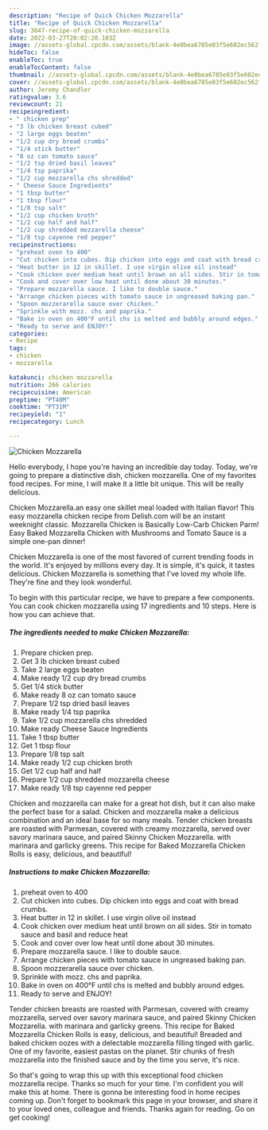 ```yaml
---
description: "Recipe of Quick Chicken Mozzarella"
title: "Recipe of Quick Chicken Mozzarella"
slug: 3647-recipe-of-quick-chicken-mozzarella
date: 2022-03-27T20:02:20.103Z
image: //assets-global.cpcdn.com/assets/blank-4e0bea6785e03f5e602ec562f230caae08da540cada707380b4fe1bbebba43da.png
hideToc: false
enableToc: true
enableTocContent: false
thumbnail: //assets-global.cpcdn.com/assets/blank-4e0bea6785e03f5e602ec562f230caae08da540cada707380b4fe1bbebba43da.png
cover: //assets-global.cpcdn.com/assets/blank-4e0bea6785e03f5e602ec562f230caae08da540cada707380b4fe1bbebba43da.png
author: Jeremy Chandler
ratingvalue: 3.6
reviewcount: 21
recipeingredient:
- " chicken prep"
- "3 lb chicken breast cubed"
- "2 large eggs beaten"
- "1/2 cup dry bread crumbs"
- "1/4 stick butter"
- "8 oz can tomato sauce"
- "1/2 tsp dried basil leaves"
- "1/4 tsp paprika"
- "1/2 cup mozzarella chs shredded"
- " Cheese Sauce Ingredients"
- "1 tbsp butter"
- "1 tbsp flour"
- "1/8 tsp salt"
- "1/2 cup chicken broth"
- "1/2 cup half and half"
- "1/2 cup shredded mozzarella cheese"
- "1/8 tsp cayenne red pepper"
recipeinstructions:
- "preheat oven to 400"
- "Cut chicken into cubes. Dip chicken into eggs and coat with bread crumbs."
- "Heat butter in 12 in skillet. I use virgin olive oil instead"
- "Cook chicken over medium heat until brown on all sides. Stir in tomato sauce and basil and reduce heat"
- "Cook and cover over low heat until done about 30 minutes."
- "Prepare mozzarella sauce. I like to double sauce."
- "Arrange chicken pieces with tomato sauce in ungreased baking pan."
- "Spoon mozzerarella sauce over chicken."
- "Sprinkle with mozz. chs and paprika."
- "Bake in oven on 400°F until chs is melted and bubbly around edges."
- "Ready to serve and ENJOY!"
categories:
- Recipe
tags:
- chicken
- mozzarella

katakunci: chicken mozzarella 
nutrition: 266 calories
recipecuisine: American
preptime: "PT40M"
cooktime: "PT31M"
recipeyield: "1"
recipecategory: Lunch

---
```



![Chicken Mozzarella](//assets-global.cpcdn.com/assets/blank-4e0bea6785e03f5e602ec562f230caae08da540cada707380b4fe1bbebba43da.png)

Hello everybody, I hope you're having an incredible day today. Today, we're going to prepare a distinctive dish, chicken mozzarella. One of my favorites food recipes. For mine, I will make it a little bit unique. This will be really delicious.

Chicken Mozzarella.an easy one skillet meal loaded with Italian flavor! This easy mozzarella chicken recipe from Delish.com will be an instant weeknight classic. Mozzarella Chicken is Basically Low-Carb Chicken Parm! Easy Baked Mozzarella Chicken with Mushrooms and Tomato Sauce is a simple one-pan dinner!

Chicken Mozzarella is one of the most favored of current trending foods in the world. It's enjoyed by millions every day. It is simple, it's quick, it tastes delicious. Chicken Mozzarella is something that I've loved my whole life. They're fine and they look wonderful.


To begin with this particular recipe, we have to prepare a few components. You can cook chicken mozzarella using 17 ingredients and 10 steps. Here is how you can achieve that.

<!--inarticleads1-->

##### The ingredients needed to make Chicken Mozzarella:

1. Prepare  chicken prep.
1. Get 3 lb chicken breast cubed
1. Take 2 large eggs beaten
1. Make ready 1/2 cup dry bread crumbs
1. Get 1/4 stick butter
1. Make ready 8 oz can tomato sauce
1. Prepare 1/2 tsp dried basil leaves
1. Make ready 1/4 tsp paprika
1. Take 1/2 cup mozzarella chs shredded
1. Make ready  Cheese Sauce Ingredients
1. Take 1 tbsp butter
1. Get 1 tbsp flour
1. Prepare 1/8 tsp salt
1. Make ready 1/2 cup chicken broth
1. Get 1/2 cup half and half
1. Prepare 1/2 cup shredded mozzarella cheese
1. Make ready 1/8 tsp cayenne red pepper


Chicken and mozzarella can make for a great hot dish, but it can also make the perfect base for a salad. Chicken and mozzarella make a delicious combination and an ideal base for so many meals. Tender chicken breasts are roasted with Parmesan, covered with creamy mozzarella, served over savory marinara sauce, and paired Skinny Chicken Mozzarella. with marinara and garlicky greens. This recipe for Baked Mozzarella Chicken Rolls is easy, delicious, and beautiful! 

<!--inarticleads2-->

##### Instructions to make Chicken Mozzarella:

1. preheat oven to 400
1. Cut chicken into cubes. Dip chicken into eggs and coat with bread crumbs.
1. Heat butter in 12 in skillet. I use virgin olive oil instead
1. Cook chicken over medium heat until brown on all sides. Stir in tomato sauce and basil and reduce heat
1. Cook and cover over low heat until done about 30 minutes.
1. Prepare mozzarella sauce. I like to double sauce.
1. Arrange chicken pieces with tomato sauce in ungreased baking pan.
1. Spoon mozzerarella sauce over chicken.
1. Sprinkle with mozz. chs and paprika.
1. Bake in oven on 400°F until chs is melted and bubbly around edges.
1. Ready to serve and ENJOY!

Tender chicken breasts are roasted with Parmesan, covered with creamy mozzarella, served over savory marinara sauce, and paired Skinny Chicken Mozzarella. with marinara and garlicky greens. This recipe for Baked Mozzarella Chicken Rolls is easy, delicious, and beautiful! Breaded and baked chicken oozes with a delectable mozzarella filling tinged with garlic. One of my favorite, easiest pastas on the planet. Stir chunks of fresh mozzarella into the finished sauce and by the time you serve, it&#39;s nice. 

So that's going to wrap this up with this exceptional food chicken mozzarella recipe. Thanks so much for your time. I'm confident you will make this at home. There is gonna be interesting food in home recipes coming up. Don't forget to bookmark this page in your browser, and share it to your loved ones, colleague and friends. Thanks again for reading. Go on get cooking!
